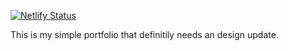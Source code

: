 [![Netlify Status](https://api.netlify.com/api/v1/badges/6bc823f5-ea98-40d1-9f73-bfa15b58995a/deploy-status)](https://app.netlify.com/projects/y4portfolio/deploys)

This is my simple portfolio that definitily needs an design update.
